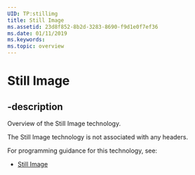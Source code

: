 ```yaml
---
UID: TP:stillimg
title: Still Image
ms.assetid: 23d8f852-8b2d-3283-8690-f9d1e0f7ef36
ms.date: 01/11/2019
ms.keywords: 
ms.topic: overview
---
```


# Still Image

## -description

Overview of the Still Image technology.

The Still Image technology is not associated with any headers.

For programming guidance for this technology, see:
* [Still Image](/windows/desktop/stillimg)

